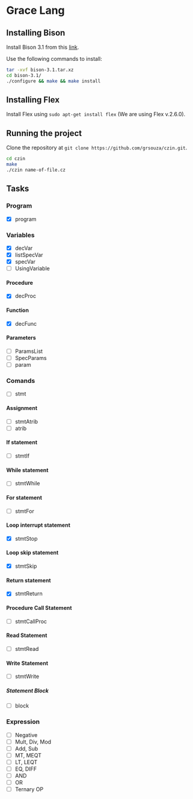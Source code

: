 # Grace Lang

## Installing Bison
Install Bison 3.1 from this [link](http://ftp.gnu.org/gnu/bison/bison-3.1.tar.xz).

Use the following commands to install:
```bash
tar -xvf bison-3.1.tar.xz
cd bison-3.1/
./configure && make && make install
```

## Installing Flex 
Install Flex using `sudo apt-get install flex` (We are using Flex v.2.6.0).

## Running the project
Clone the repository at `git clone https://github.com/grsouza/czin.git`.
```bash
cd czin
make
./czin name-of-file.cz
```
## Tasks
### Program
- [X] program        

### Variables
- [X] decVar          
- [X] listSpecVar     
- [X] specVar         
- [ ] UsingVariable   

#### Procedure
- [X] decProc         

#### Function
- [X] decFunc         

#### Parameters
- [ ] ParamsList      
- [ ] SpecParams      
- [ ] param           

### Comands
- [ ] stmt            

#### Assignment
- [ ] stmtAtrib       
- [ ] atrib           

#### If statement
- [ ] stmtIf          

#### While statement
- [ ] stmtWhile       

#### For statement
- [ ] stmtFor         

#### Loop interrupt statement
- [X] stmtStop        

#### Loop skip statement
- [X] stmtSkip        

#### Return statement
- [X] stmtReturn     

#### Procedure Call Statement
- [ ] stmtCallProc    

#### Read Statement
- [ ] stmtRead        

#### Write Statement
- [ ] stmtWrite       

##### Statement Block
- [ ] block           

### Expression
- [ ] Negative        
- [ ] Mult, Div, Mod  
- [ ] Add, Sub        
- [ ] MT, MEQT        
- [ ] LT, LEQT        
- [ ] EQ, DIFF        
- [ ] AND              
- [ ] OR              
- [ ] Ternary OP      
